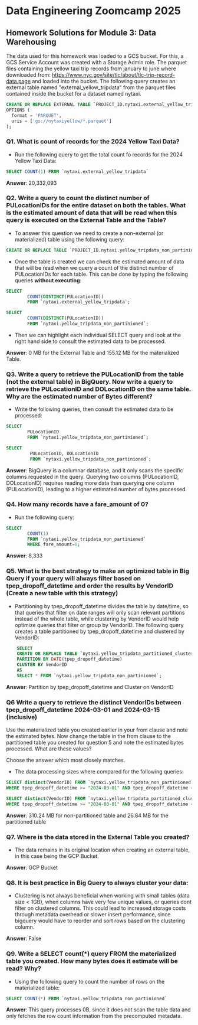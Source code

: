 
# Data Engineering Zoomcamp 2025
## Homework Solutions for Module 3: Data Warehousing

The data used for this homework was loaded to a GCS bucket. For this, a GCS Service Account was created with a Storage Admin role. The parquet files containing the yellow taxi trip records from january to june where downloaded from: https://www.nyc.gov/site/tlc/about/tlc-trip-record-data.page and loaded into the bucket.
The following query creates an external table named "external_yellow_tripdata" from the parquet files contained inside the bucket for a dataset named nytaxi.

```SQL
CREATE OR REPLACE EXTERNAL TABLE `PROJECT_ID.nytaxi.external_yellow_tripdata`
OPTIONS (
  format = 'PARQUET',
  uris = ['gs://nytaxiyellow/*.parquet']
);
```


### Q1. What is count of records for the 2024 Yellow Taxi Data?
- Run the following query to get the total count fo records for the 2024 Yellow Taxi Data:


```SQL
SELECT COUNT(1) FROM `nytaxi.external_yellow_tripdata`
```
<b>Answer</b>: 20,332,093


### Q2. Write a query to count the distinct number of PULocationIDs for the entire dataset on both the tables. What is the estimated amount of data that will be read when this query is executed on the External Table and the Table?

- To answer this question we need to create a non-external (or materialized) table using the following query:

```SQL
CREATE OR REPLACE TABLE `PROJECT_ID.nytaxi.yellow_tripdata_non_partinioned` AS SELECT * FROM `PROJECT_ID.nytaxi.external_yellow_tripdata`
```

- Once the table is created we can check the estimated amount of data that will be read when we query a count of the distinct number of PULocationIDs for each table. This can be done by typing the following queries <b>without executing</b>:

```SQL
SELECT 
        COUNT(DISTINCT(PULocationID)) 
        FROM `nytaxi.external_yellow_tripdata`;

SELECT 
        COUNT(DISTINCT(PULocationID))
        FROM `nytaxi.yellow_tripdata_non_partinioned`;
```

- Then we can highlight each individual SELECT query and look at the right hand side to consult the estimated data to be processed.

<b>Answer</b>: 0 MB for the External Table and 155.12 MB for the materialized Table.


### Q3. Write a query to retrieve the PULocationID from the table (not the external table) in BigQuery. Now write a query to retrieve the PULocationID and DOLocationID on the same table. Why are the estimated number of Bytes different?

- Write the following queries, then consult the estimated data to be processed:

```SQL
SELECT 
        PULocationID
        FROM `nytaxi.yellow_tripdata_non_partinioned`;

SELECT 
         PULocationID, DOLocationID
         FROM `nytaxi.yellow_tripdata_non_partinioned`;
```

<b>Answer</b>: BigQuery is a columnar database, and it only scans the specific columns requested in the query. Querying two columns (PULocationID, DOLocationID) requires reading more data than querying one column (PULocationID), leading to a higher estimated number of bytes processed.

### Q4. How many records have a fare_amount of 0?

- Run the following query:
```SQL
SELECT 
        COUNT(1)
        FROM `nytaxi.yellow_tripdata_non_partinioned`
        WHERE fare_amount=0;

```

<b>Answer</b>: 8,333 

### Q5. What is the best strategy to make an optimized table in Big Query if your query will always filter based on tpep_dropoff_datetime and order the results by VendorID (Create a new table with this strategy)

- Partitioning by tpep_dropoff_datetime divides the table by date/time, so that queries that filter on date ranges will only scan relevant partitions instead of the whole table, while clustering by VendorID would help optimize queries that filter or group by VendorID.
The following query creates a table partitioned by tpep_dropoff_datetime and clustered by VendorID:

```SQL
    SELECT 
    CREATE OR REPLACE TABLE `nytaxi.yellow_tripdata_partitioned_clustered`
    PARTITION BY DATE(tpep_dropoff_datetime)
    CLUSTER BY VendorID
    AS
    SELECT * FROM `nytaxi.yellow_tripdata_non_partinioned`;
```

<b>Answer</b>: Partition by tpep_dropoff_datetime and Cluster on VendorID

### Q6 Write a query to retrieve the distinct VendorIDs between tpep_dropoff_datetime 2024-03-01 and 2024-03-15 (inclusive)

Use the materialized table you created earlier in your from clause and note the estimated bytes. Now change the table in the from clause to the partitioned table you created for question 5 and note the estimated bytes processed. What are these values?

Choose the answer which most closely matches.

- The data processing sizes where compared for the following queries:

```SQL
SELECT distinct(VendorID) FROM `nytaxi.yellow_tripdata_non_partinioned`
WHERE tpep_dropoff_datetime >= "2024-03-01" AND tpep_dropoff_datetime <= "2024-03-15";

SELECT distinct(VendorID) FROM `nytaxi.yellow_tripdata_partitioned_clustered`
WHERE tpep_dropoff_datetime >= "2024-03-01" AND tpep_dropoff_datetime <= "2024-03-15";
```

<b>Answer</b>: 310.24 MB for non-partitioned table and 26.84 MB for the partitioned table

### Q7. Where is the data stored in the External Table you created?
- The data remains in its original location when creating an external table, in this case being the GCP Bucket.

<b>Answer</b>: GCP Bucket

### Q8. It is best practice in Big Query to always cluster your data:
- Clustering is not always beneficial when working with small tables (data size < 1GB), when columns have very few unique values, or queries dont filter on clustered columns. This could lead to increased storage costs through metadata overhead or slower insert performance, since bigquery would have to reorder and sort rows based on the clustering column.

<b>Answer</b>: False

### Q9. Write a SELECT count(*) query FROM the materialized table you created. How many bytes does it estimate will be read? Why?

- Using the following query to count the number of rows on the materialized table:

```SQL
SELECT COUNT(*) FROM `nytaxi.yellow_tripdata_non_partinioned`
```

<b>Answer</b>: 
This query processes 0B, since it does not scan the table data and only fetches the row count information from the precomputed metadata.